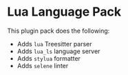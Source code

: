 # Lua Language Pack

This plugin pack does the following:

- Adds `lua` Treesitter parser
- Adds `lua_ls` language server
- Adds `stylua` formatter
- Adds `selene` linter

<!-- vim: set ft=markdown: -->